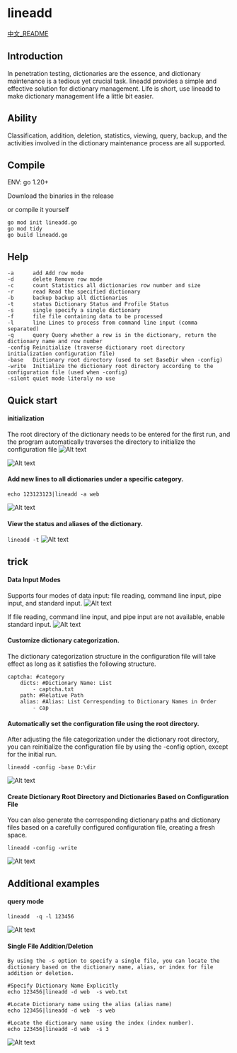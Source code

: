 # lineadd
[中文_README](README.md)
## Introduction
In penetration testing, dictionaries are the essence, and dictionary maintenance is a tedious yet crucial task. lineadd provides a simple and effective solution for dictionary management. Life is short, use lineadd to make dictionary management life a little bit easier.

## Ability
Classification, addition, deletion, statistics, viewing, query, backup, and the activities involved in the dictionary maintenance process are all supported.

## Compile
ENV: go 1.20+

Download the binaries in the release

or compile it yourself
```
go mod init lineadd.go
go mod tidy
go build lineadd.go
```
## Help
```
-a      add Add row mode
-d      delete Remove row mode
-c      count Statistics all dictionaries row number and size
-r      read Read the specified dictionary
-b      backup backup all dictionaries
-t      status Dictionary Status and Profile Status
-s      single specify a single dictionary
-f      file file containing data to be processed
-l      line Lines to process from command line input (comma separated)
-q      query Query whether a row is in the dictionary, return the dictionary name and row number
-config Reinitialize (traverse dictionary root directory initialization configuration file)
-base   Dictionary root directory (used to set BaseDir when -config)
-write  Initialize the dictionary root directory according to the configuration file (used when -config)
-silent quiet mode literaly no use
```
## Quick start
#### initialization
The root directory of the dictionary needs to be entered for the first run, and the program automatically traverses the directory to initialize the configuration file
![Alt text](pics/init.png)

![Alt text](pics/image-1.png)

#### Add new lines to all dictionaries under a specific category.
`echo 123123123|lineadd -a web`

![Alt text](pics/add.png)

#### View the status and aliases of the dictionary.
`lineadd -t`
![Alt text](pics/stat.png)

## trick
#### Data Input Modes
Supports four modes of data input: file reading, command line input, pipe input, and standard input.
![Alt text](pics/input.png)

If file reading, command line input, and pipe input are not available, enable standard input.
![Alt text](pics/stdin.png)


#### Customize dictionary categorization.
The dictionary categorization structure in the configuration file will take effect as long as it satisfies the following structure.
```
captcha: #category
    dicts: #Dictionary Name: List
        - captcha.txt
    path: #Relative Path
    alias: #Alias: List Corresponding to Dictionary Names in Order
        - cap
```

#### Automatically set the configuration file using the root directory.

After adjusting the file categorization under the dictionary root directory, you can reinitialize the configuration file by using the -config option, except for the initial run.

`lineadd -config -base D:\dir`

![Alt text](pics/config.png)


#### Create Dictionary Root Directory and Dictionaries Based on Configuration File
You can also generate the corresponding dictionary paths and dictionary files based on a carefully configured configuration file, creating a fresh space.

`lineadd -config -write`

![Alt text](pics/write.png)


## Additional examples
#### query mode
`lineadd  -q -l 123456`

![Alt text](pics/query.png)

#### Single File Addition/Deletion
```
By using the -s option to specify a single file, you can locate the dictionary based on the dictionary name, alias, or index for file addition or deletion.

#Specify Dictionary Name Explicitly
echo 123456|lineadd -d web  -s web.txt

#Locate Dictionary name using the alias (alias name)
echo 123456|lineadd -d web  -s web

#Locate the dictionary name using the index (index number).
echo 123456|lineadd -d web  -s 3
```

![Alt text](pics/alias.png)

